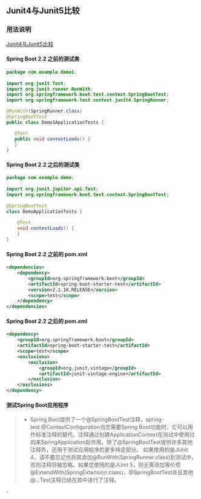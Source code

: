 ## Junit4与Junit5比较

### 用法说明

[Junit4与Junit5比较](https://blog.csdn.net/kmesky/article/details/102984592) 

#### Spring Boot 2.2 之前的测试类

```java
package com.example.demo1;
    
import org.junit.Test;
import org.junit.runner.RunWith;
import org.springframework.boot.test.context.SpringBootTest;
import org.springframework.test.context.junit4.SpringRunner;

@RunWith(SpringRunner.class)
@SpringBootTest
public class Demo1ApplicationTests {

   @Test
   public void contextLoads() {
   }
}
```

#### Spring Boot 2.2 之后的测试类

```java
package com.example.demo;
 
import org.junit.jupiter.api.Test;
import org.springframework.boot.test.context.SpringBootTest;
 
@SpringBootTest
class DemoApplicationTests {
 
    @Test
    void contextLoads() {
    }
} 
```
#### Spring Boot 2.2 之前的 pom.xml

```xml
<dependencies>
    <dependency>
        <groupId>org.springframework.boot</groupId>
        <artifactId>spring-boot-starter-test</artifactId>
        <version>2.1.10.RELEASE</version>
        <scope>test</scope>
    </dependency>
</dependencies>
```
#### Spring Boot 2.2 之后的 pom.xml

```xml
<dependency>
    <groupId>org.springframework.boot</groupId>
    <artifactId>spring-boot-starter-test</artifactId>
    <scope>test</scope>
    <exclusions>
        <exclusion>
            <groupId>org.junit.vintage</groupId>
            <artifactId>junit-vintage-engine</artifactId>
        </exclusion>
    </exclusions>
</dependency>

```
#### 测试Spring Boot应用程序

>* Spring Boot提供了一个@SpringBootTest注释，spring-test @ContextConfiguration当您需要Spring Boot功能时，它可以用作标准注释的替代。注释通过创建ApplicationContext在测试中使用过的来SpringApplication起作用。除了@SpringBootTest提供许多其他注释外，还用于测试应用程序的更多特定部分。
>如果使用的是JUnit 4，请不要忘记也将其添加@RunWith(SpringRunner.class)到测试中，否则注释将被忽略。如果您使用的是JUnit 5，则无需添加等价项@ExtendWith(SpringExtension.class)，@SpringBootTest并且其他@…Test注释已经在其中进行了注释。



·